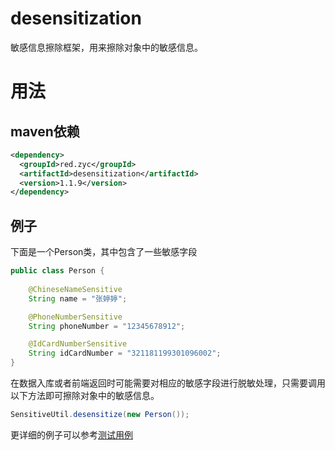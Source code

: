# desensitization
敏感信息擦除框架，用来擦除对象中的敏感信息。

# 用法
## maven依赖
```xml
<dependency>
  <groupId>red.zyc</groupId>
  <artifactId>desensitization</artifactId>
  <version>1.1.9</version>
</dependency>
```
## 例子
下面是一个Person类，其中包含了一些敏感字段
```java
public class Person {
    
    @ChineseNameSensitive
    String name = "张婷婷";

    @PhoneNumberSensitive
    String phoneNumber = "12345678912";

    @IdCardNumberSensitive
    String idCardNumber = "321181199301096002";
}
```
在数据入库或者前端返回时可能需要对相应的敏感字段进行脱敏处理，只需要调用以下方法即可擦除对象中的敏感信息。
```java
SensitiveUtil.desensitize(new Person());
```
更详细的例子可以参考[测试用例](https://github.com/Allurx/desensitization/blob/master/src/test/java/red/zyc/desensitization/Example.java)
